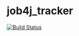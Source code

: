 # job4j_tracker

[![Build Status](https://app.travis-ci.com/Nearmeow/job4j_tracker.svg?branch=main)](https://app.travis-ci.com/Nearmeow/job4j_tracker)

